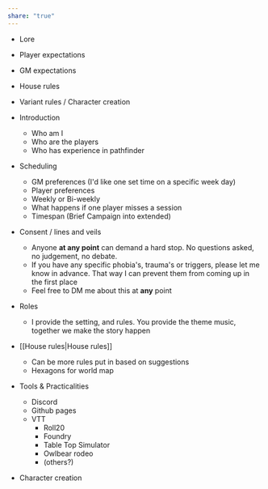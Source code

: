 ```yaml
---
share: "true"
---
```




- Lore
- Player expectations
- GM expectations
- House rules
- Variant rules / Character creation


- Introduction
	- Who am I
	- Who are the players
	- Who has experience in pathfinder
- Scheduling
	- GM preferences (I'd like one set time on a specific week day)
	- Player preferences
	- Weekly or Bi-weekly
	- What happens if one player misses a session
	- Timespan (Brief Campaign into extended)
- Consent / lines and veils
	- Anyone **at any point** can demand a hard stop. No questions asked, no judgement, no debate.
	- If you have any specific phobia's, trauma's or triggers, please let me know in advance. That way I can prevent them from coming up in the first place
	- Feel free to DM me about this at **any** point
- Roles
	- I provide the setting, and rules. You provide the theme music, together we make the story happen
- [[House rules|House rules]]
	- Can be more rules put in based on suggestions
	- Hexagons for world map
- Tools & Practicalities
	- Discord
	- Github pages
	- VTT
		- Roll20
		- Foundry
		- Table Top Simulator
		- Owlbear rodeo
		- (others?)
- Character creation